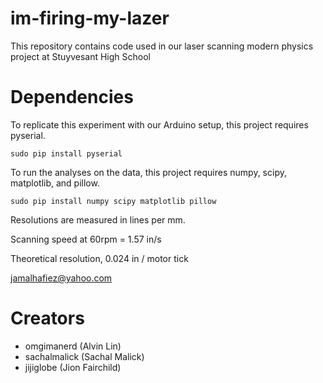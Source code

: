 # im-firing-my-lazer
This repository contains code used in our laser scanning modern physics project
at Stuyvesant High School

# Dependencies
To replicate this experiment with our Arduino setup, this project requires
pyserial.
```
sudo pip install pyserial
```

To run the analyses on the data, this project requires numpy, scipy,
matplotlib, and pillow.
```
sudo pip install numpy scipy matplotlib pillow
```


Resolutions are measured in lines per mm.

Scanning speed at 60rpm = 1.57 in/s

Theoretical resolution, 0.024 in / motor tick

jamalhafiez@yahoo.com

# Creators
  - omgimanerd (Alvin Lin)
  - sachalmalick (Sachal Malick)
  - jijiglobe (Jion Fairchild)
